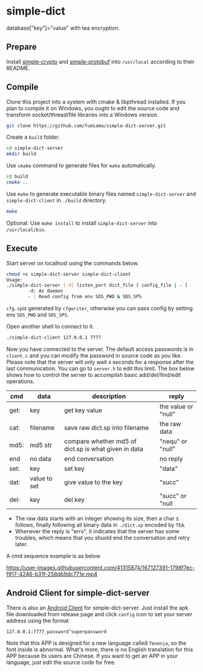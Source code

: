 # simple-dict
database["key"]="value" with tea encryption.

## Prepare
Install [simple-crypto](https://github.com/fumiama/simple-crypto) and [simple-protobuf](https://github.com/fumiama/simple-protobuf) into `/usr/local` according to their README.

## Compile
Clone this project into a system with cmake & libpthread installed.
If you plan to compile it on Windows, you ought to edit the source code and transform socket/thread/file libraries into a Windows version.
```bash
git clone https://github.com/fumiama/simple-dict-server.git
```
Create a `build` folder.
```bash
cd simple-dict-server
mkdir build
```
Use `cmake` command to generate files for `make` automatically.
```bash
cd build
cmake ..
```
Use `make` to generate executable binary files named `simple-dict-server` and `simple-dict-client` in `./build` directory.
```bash
make
```
Optional: Use `make install` to install `simple-dict-server` into `/usr/local/bin`.

## Execute
Start server on localhost using the commands below.
```bash
chmod +x simple-dict-server simple-dict-client
Usage:
./simple-dict-server [-d] listen_port dict_file [ config_file | - ]
        -d: As daemon
        - : Read config from env SDS_PWD & SDS_SPS
```
`cfg.sp`is generated by `cfgwriter`, otherwise you can pass config by setting env `SDS_PWD` and `SDS_SPS`.

Open another shell to connect to it.
```bash
./simple-dict-client 127.0.0.1 7777
```
Now you have connected to the server. The default access passwords is in `client.c` and you can modify the password in source code as you like. Please note that the server will only wait `4` seconds for a response after the last communication. You can go to `server.h` to edit this limit. The box below shows how to control the server to accompilsh basic add/del/find/edit operations.

|  cmd  |  data  |  description  |  reply  |
|  ----  | ----  | ----  | ----- |
| get:  | key | get key value | the value or "null" |
| cat:  | filename | save raw dict.sp into filename | the raw data |
| md5:  | md5 str | compare whether md5 of dict.sp is what given in data | "nequ" or "null" |
| end   | no data  | end conversation | no reply |
| set:  | key | set key | "data" |
| dat:  | value to set | give value to the key | "succ" |
| del:  | key | del key | "succ" or "null |

- The raw data starts with an integer showing its size, then a char `$` follows, finally following all binary data in `./dict.sp` encoded by `TEA`.
- Whenever the reply is "erro", it indicates that the server has some troubles, which means that you shuold end the conversation and retry later.

A cmd sequence example is as below

https://user-images.githubusercontent.com/41315874/167127391-1798f7ec-f917-4246-b31f-258db9dc771e.mp4

## Android Client for simple-dict-server
There is also an [Android Client](https://github.com/fumiama/simple-dict-android) for simple-dict-server. Just install the apk file downloaded from release page and click `config` icon to set your server address using the format
```
127.0.0.1:7777_password^superpassword
```
Note that this APP is designed for a new language called `Tenenja`, so the font inside is abnormal. What's more, there is no English translation for this APP because its users are Chinese. If you want to get an APP in your language, just edit the source code for free.